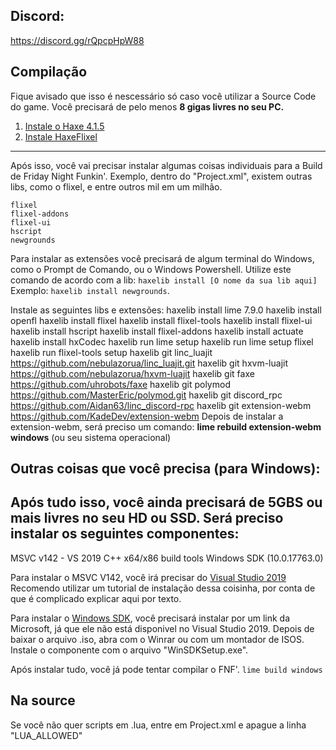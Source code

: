 ## Discord:
https://discord.gg/rQpcpHpW88

## Compilação
Fique avisado que isso é nescessário só caso você utilizar a Source Code do game.
Você precisará de pelo menos **8 gigas livres no seu PC.**
1. [Instale o Haxe 4.1.5](https://haxe.org/download/version/4.1.5/)
2. [Instale HaxeFlixel](https://haxeflixel.com/documentation/install-haxeflixel/)
----------------------------------------------------------------------------------------

Após isso, você vai precisar instalar algumas coisas individuais para a Build de Friday Night Funkin'.
Exemplo, dentro do "Project.xml", existem outras libs, como o flixel, e entre outros mil em um milhão.
```
flixel
flixel-addons
flixel-ui
hscript
newgrounds
```
Para instalar as extensões você precisará de algum terminal do Windows, como o Prompt de Comando, ou o Windows Powershell.
Utilize este comando de acordo com a lib:
`haxelib install [O nome da sua lib aqui]` 
Exemplo:
`haxelib install newgrounds`.

Instale as seguintes libs e extensões:
haxelib install lime 7.9.0
haxelib install openfl
haxelib install flixel
haxelib install flixel-tools
haxelib install flixel-ui
haxelib install hscript
haxelib install flixel-addons
haxelib install actuate
haxelib install hxCodec
haxelib run lime setup
haxelib run lime setup flixel
haxelib run flixel-tools setup
haxelib git linc_luajit https://github.com/nebulazorua/linc_luajit.git
haxelib git hxvm-luajit https://github.com/nebulazorua/hxvm-luajit
haxelib git faxe https://github.com/uhrobots/faxe
haxelib git polymod https://github.com/MasterEric/polymod.git
haxelib git discord_rpc https://github.com/Aidan63/linc_discord-rpc
haxelib git extension-webm https://github.com/KadeDev/extension-webm
Depois de instalar a extension-webm, será preciso um comando:
**lime rebuild extension-webm windows** (ou seu sistema operacional)

## Outras coisas que você precisa (para Windows):
Após tudo isso, você ainda precisará de 5GBS ou mais livres no seu HD ou SSD.
Será preciso instalar os seguintes componentes:
--
MSVC v142 - VS 2019 C++ x64/x86 build tools
Windows SDK (10.0.17763.0)

Para instalar o MSVC V142, você irá precisar do [Visual Studio 2019](https://drive.google.com/file/d/1_SebhNRvw5lpERz0R79P6zO5edllM7EJ/view?usp=sharing)
Recomendo utilizar um tutorial de instalação dessa coisinha, por conta de que é complicado explicar aqui por texto.

Para instalar o [Windows SDK](https://go.microsoft.com/fwlink/p/?LinkID=2033686), você precisará instalar por um link da Microsoft, já que ele não está disponivel no Visual Studio 2019. 
Depois de baixar o arquivo .iso, abra com o Winrar ou com um montador de ISOS.
Instale o componente com o arquivo "WinSDKSetup.exe".

Após instalar tudo, você já pode tentar compilar o FNF'.
`lime build windows`

## Na source
Se você não quer scripts em .lua, entre em Project.xml e apague a linha "LUA_ALLOWED" 
